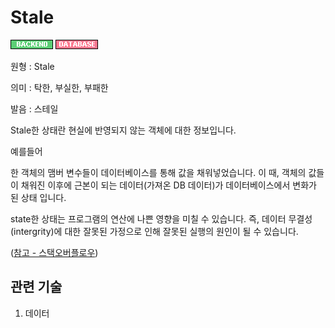 # Stale
![Backend](../2TAT1C/Label_Backend.png)
![Database](../2TAT1C/Label_Database.png)

원형 : Stale

의미  : 탁한, 부실한, 부패한

발음 : 스테일

Stale한 상태란 현실에 반영되지 않는 객체에 대한 정보입니다.

예를들어

한 객체의 맴버 변수들이 데이터베이스를 통해 값을 채워넣었습니다. 이 때, 객체의 값들이 채워진 이후에 근본이 되는 데이터(가져온 DB 데이터)가 데이터베이스에서 변화가 된 상태 입니다.

state한 상태는 프로그램의 연산에 나쁜 영향을 미칠 수 있습니다. 즉, 데이터 무결성(intergrity)에 대한 잘못된 가정으로 인해 잘못된 실행의 원인이 될 수 있습니다. 


([참고 - 스택오버플로우](https://stackoverflow.com/questions/1563319/what-is-stale-state))

## 관련 기술
1. 데이터

